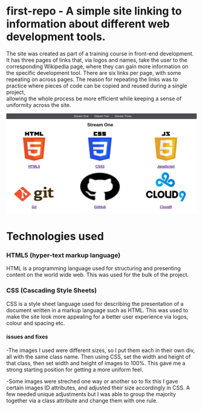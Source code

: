 # first-repo - A simple site linking to information about different web development tools. 

The site was created as part of a training course in front-end development. 
It has three pages of links that, via logos and names, take the user to the corresponding Wikipedia page, 
where they can gain more information on the specific development tool. 
There are six links per page, with some repeating on across pages. The reason for repeating the links 
was to practice where pieces of code can be copied and reused during a single project,  
allowing the whole process be more efficient while keeping a sense of uniformity across the site. 

 <img src="assets/images/page-screenshot.png" alt="screenshot of webpage">

# Technologies used 

### HTML5 (hyper-text markup language) 
HTML is a programming language used for structuring and presenting content on the world wide web. 
This was used for the bulk of the project. 

### CSS (Cascading Style Sheets) 
CSS is a style sheet language used for describing the presentation of a document 
written in a markup language such as HTML. 
This was used to make the site look more appealing for a better user experience via logos,  
colour and spacing etc. 

#### issues and fixes
-The images I used were different sizes, 
so I put them each in their own div, all with the same class name. 
Then using CSS, set the width and height of that class, then set width and height of images to 100%.
This gave me a strong starting position for getting a more uniform feel.

-Some images were streched one way or another so to fix this I gave certain images ID attributes,
 and adjusted their size accordingly in CSS. A few needed unique adjustments but I was able to group
 the majority together via a class attribute and change them with one rule.